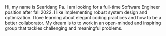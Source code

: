 Hi, my name is Searidang Pa. I am looking for a full-time Software Engineer position after fall 2022. I like implementing robust system design and optimization. I love learning about elegant coding practices and how to be a better collaborator. My dream is to to work in an open-minded and inspiring group that tackles challenging and meaningful problems.
